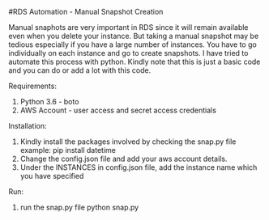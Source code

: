 #RDS Automation - Manual Snapshot Creation

Manual snaphots are very important in RDS since it will remain available even when you delete your instance. But taking a manual snapshot may be tedious especially if you have a large number of instances. You have to go individually on each instance and go to create snapshots. I have tried to automate this process with python. Kindly note that this is just a basic code and you can do or add a lot with this code.


Requirements:
1. Python 3.6 - boto
2. AWS Account - user access and secret access credentials

Installation:
1. Kindly install the packages involved by checking the snap.py file
	example:	pip install datetime
2. Change the config.json file and add your aws account details. 
3. Under the INSTANCES in config.json file, add the instance name which you have specified

Run:
1. run the snap.py file
	python snap.py
